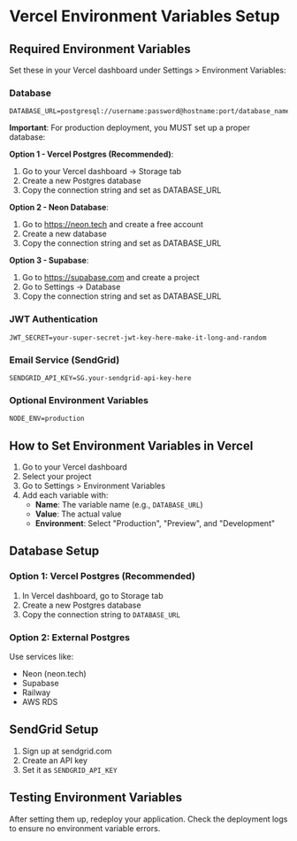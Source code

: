 
# Vercel Environment Variables Setup

## Required Environment Variables

Set these in your Vercel dashboard under Settings > Environment Variables:

### Database
```
DATABASE_URL=postgresql://username:password@hostname:port/database_name
```

**Important**: For production deployment, you MUST set up a proper database:

**Option 1 - Vercel Postgres (Recommended)**:
1. Go to your Vercel dashboard → Storage tab
2. Create a new Postgres database
3. Copy the connection string and set as DATABASE_URL

**Option 2 - Neon Database**:
1. Go to https://neon.tech and create a free account
2. Create a new database
3. Copy the connection string and set as DATABASE_URL

**Option 3 - Supabase**:
1. Go to https://supabase.com and create a project
2. Go to Settings → Database
3. Copy the connection string and set as DATABASE_URL

### JWT Authentication
```
JWT_SECRET=your-super-secret-jwt-key-here-make-it-long-and-random
```

### Email Service (SendGrid)
```
SENDGRID_API_KEY=SG.your-sendgrid-api-key-here
```

### Optional Environment Variables
```
NODE_ENV=production
```

## How to Set Environment Variables in Vercel

1. Go to your Vercel dashboard
2. Select your project
3. Go to Settings > Environment Variables
4. Add each variable with:
   - **Name**: The variable name (e.g., `DATABASE_URL`)
   - **Value**: The actual value
   - **Environment**: Select "Production", "Preview", and "Development"

## Database Setup

### Option 1: Vercel Postgres (Recommended)
1. In Vercel dashboard, go to Storage tab
2. Create a new Postgres database
3. Copy the connection string to `DATABASE_URL`

### Option 2: External Postgres
Use services like:
- Neon (neon.tech)
- Supabase
- Railway
- AWS RDS

## SendGrid Setup

1. Sign up at sendgrid.com
2. Create an API key
3. Set it as `SENDGRID_API_KEY`

## Testing Environment Variables

After setting them up, redeploy your application. Check the deployment logs to ensure no environment variable errors.
